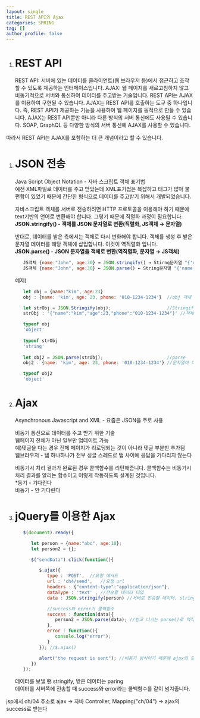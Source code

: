 ```yaml
---
layout: single
title: REST API와 Ajax
categories: SPRING
tag: []
author_profile: false
---
```


1. # REST API
   REST API: 서버에 있는 데이터를 클라이언트(웹 브라우저 등)에서 접근하고 조작할 수 있도록 제공하는 인터페이스입니다.
   AJAX: 웹 페이지를 새로고침하지 않고 비동기적으로 서버와 통신하여 데이터를 주고받는 기술입니다.
   REST API는 AJAX를 이용하여 구현될 수 있습니다. AJAX는 REST API를 호출하는 도구 중 하나입니다. 즉, REST API가 제공하는 기능을 사용하여 웹 페이지를 동적으로 만들 수 있습니다.
AJAX는 REST API뿐만 아니라 다른 방식의 서버 통신에도 사용될 수 있습니다. SOAP, GraphQL 등 다양한 방식의 서버 통신에 AJAX를 사용할 수 있습니다.

따라서 REST API는 AJAX를 포함하는 더 큰 개념이라고 할 수 있습니다.


1. # JSON 전송
   Java Script Object Notation - 자바 스크립트 객체 표기법   
   예전 XML파일로 데이터를 주고 받았는데 XML표기법은 복잡하고 태그가 많아 불편함이 있었기 때문에 간단한 형식으로 데이터를 주고받기 위해서 개발되었습니다.   

   자바스크립트 객체를 서버로 전송하려면 HTTP 프로토콜을 이용해야 하기 때문에 text기반의 언어로 변환해야 합니다. 그렇기 때문에 직렬화 과정이 필요합니다.   
   __JSON.stringify() - 객체를 JSON 문자열로 변환(직렬화, JS객체 → 문자열)__   

   반대로, 데이터를 받은 측에서는 객체로 다시 변화해야 합니다. 객체를 생성 후 받은 문자열 데이터를 해당 객체에 삽입합니다. 이것이 역직렬화 입니다.   
   __JSON.parse() - JSON 문자열을 객체로 변환(역직렬화, 문자열 → JS객체)__   
   
   ```javascript
      JS객체 {name:"John", age:30} → JSON.stringify() → Stirng문자열 "{'name':'John','age':30}"
      JS객체 {name:"John", age:30} ← JSON.parse() ← String문자열 "{'name':'John','age':30}"
   ```   

   예제)   
   ```javascript
      let obj = {name:"kim", age:23}
      obj : {name: 'kim', age: 23, phone: '010-1234-1234'}  //obj 객체 생성

      let strObj = JSON.Stringify(obj);                     //Stringify
      strObj : '{"name":"kim","age":23,"phone":"010-1234-1234"}' //객체가 문자열로

      typeof obj
      'object'
      
      typeof strObj
      'string'
      
      let obj2 = JSON.parse(strObj);                        //parse
      obj2 : {name: 'kim', age: 23, phone: '010-1234-1234'} //문자열이 다시 객체로

      typeof obj2
      'object'
   ```
   
1. # Ajax
   Asynchronous Javascript and XML - 요즘은 JSON을 주로 사용   

   비동기 통신으로 데이터를 주고 받기 위한 기술   
   웹페이지 전체가 아닌 일부만 업데이트 가능   
   예)댓글을 다는 경우 전체 페이지가 리로딩되는 것이 아니라 댓글 부분만 추가됨   
   웹브라우저 - 탭 하나하나가 전부 싱글 스레드로 탭 사이에 응답을 기다리지 않는다  

   비동기시 처리 결과가 완료된 경우 콜백함수를 리턴해줍니다. 콜백함수는 비동기시 처리 결과를 알리는 함수이고 이렇게 작동하도록 설계된 것입니다.   
   *동기 - 기다린다   
   비동기 - 안 기다린다   

1. # jQuery를 이용한 Ajax   
   ```javascript
      $(document).ready({

         let person = {name:"abc", age:10};
         let person2 = {};

         $("sendData").click(function(){

            $.ajax({
               type : 'POST',  //요청 메서드
               url : 'ch4/send',   //요청 url
               headers : {"content-type":"application/json"},
               dataType : 'text' , //전송할 데이터 타입
               data : JSON.stringify(person) //서버로 전송할 데이터. stringify()로 직렬화 필요

               //success와 error가 콜백함수
               success : function(data){
                  person2 = JSON.parse(data); //받고 나서는 parse()로 역직렬화
               },
               error : function(){
                  console.log("error");
               }
            }); //$.ajax()

            alert("the request is sent"); //비동기 방식이기 때문에 ajax의 결과를 얻지 않았지만 바로 alert가 실행됨. 
         })
      });
   ```
   데이터를 보낼 땐 stringify, 받은 데이터는 paring   
   데이터를 서버쪽에 전송할 때 success와 error라는 콜백함수를 같이 넘겨줍니다.   

jsp에서 ch/04 주소로 ajax -> 자바 Controller, Mapping("ch/04") -> ajax의 success로 받는다